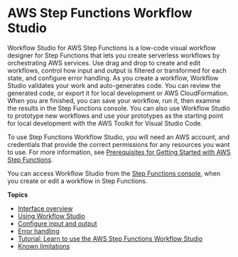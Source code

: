# AWS Step Functions Workflow Studio<a name="workflow-studio"></a>



Workflow Studio for AWS Step Functions is a low\-code visual workflow designer for Step Functions that lets you create serverless workflows by orchestrating AWS services\. Use drag and drop to create and edit workflows, control how input and output is filtered or transformed for each state, and configure error handling\. As you create a workflow, Workflow Studio validates your work and auto\-generates code\. You can review the generated code, or export it for local development or AWS CloudFormation\. When you are finished, you can save your workflow, run it, then examine the results in the Step Functions console\. You can also use Workflow Studio to prototype new workflows and use your prototypes as the starting point for local development with the AWS Toolkit for Visual Studio Code\.

To use Step Functions Workflow Studio, you will need an AWS account, and credentials that provide the correct permissions for any resources you want to use\. For more information, see [Prerequisites for Getting Started with AWS Step Functions](sfn-prerequisites.md)\.

You can access Workflow Studio from the [Step Functions console](https://console.aws.amazon.com/states/home?region=us-east-1#/), when you create or edit a workflow in Step Functions\.

**Topics**
+ [Interface overview](workflow-studio-components.md)
+ [Using Workflow Studio](workflow-studio-use.md)
+ [Configure input and output](workflow-studio-process.md)
+ [Error handling](workflow-studio-process-error.md)
+ [Tutorial: Learn to use the AWS Step Functions Workflow Studio](tutorial-workflow-studio-using.md)
+ [Known limitations](workflow-studio-known-limitations.md)